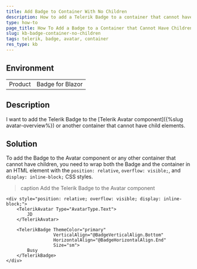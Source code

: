 ```yaml
---
title: Add Badge to Container With No Children
description: How to add a Telerik Badge to a container that cannot have children.
type: how-to
page_title: How To Add a Badge to a Container that Cannot Have Children
slug: kb-badge-container-no-children
tags: telerik, badge, avatar, container
res_type: kb
---
```


## Environment

<table>
    <tbody>
        <tr>
            <td>Product</td>
            <td>
                Badge for Blazor
            </td>
        </tr>
    </tbody>
</table>


## Description

I want to add the Telerik Badge to the [Telerik Avatar component]({%slug avatar-overview%}) or another container that cannot have child elements.

## Solution

To add the Badge to the Avatar component or any other container that cannot have children, you need to wrap both the Badge and the container in an HTML element with the `position: relative`, `overflow: visible;`, and `display: inline-block;` CSS styles.

>caption Add the Telerik Badge to the Avatar component

````CSHTML
<div style="position: relative; overflow: visible; display: inline-block;">
    <TelerikAvatar Type="AvatarType.Text">
        JD
    </TelerikAvatar>

    <TelerikBadge ThemeColor="primary"
                  VerticalAlign="@BadgeVerticalAlign.Bottom"
                  HorizontalAlign="@BadgeHorizontalAlign.End"
                  Size="sm">
        Busy
    </TelerikBadge>
</div>
````
